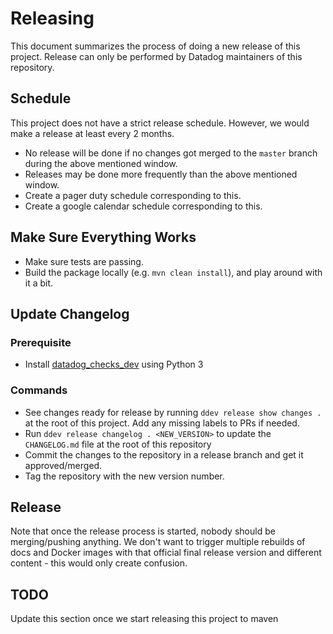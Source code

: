 # Releasing

This document summarizes the process of doing a new release of this project.
Release can only be performed by Datadog maintainers of this repository.

## Schedule
This project does not have a strict release schedule. However, we would make a release at least every 2 months.
  - No release will be done if no changes got merged to the `master` branch during the above mentioned window.
  - Releases may be done more frequently than the above mentioned window.
  - Create a pager duty schedule corresponding to this.
  - Create a google calendar schedule corresponding to this.

## Make Sure Everything Works

* Make sure tests are passing.
* Build the package locally (e.g. `mvn clean install`), and play around with it a bit.

## Update Changelog

### Prerequisite

- Install [datadog_checks_dev](https://datadog-checks-base.readthedocs.io/en/latest/datadog_checks_dev.cli.html#installation) using Python 3

### Commands

- See changes ready for release by running `ddev release show changes .` at the root of this project. Add any missing labels to PRs if needed.
- Run `ddev release changelog . <NEW_VERSION>` to update the `CHANGELOG.md` file at the root of this repository
- Commit the changes to the repository in a release branch and get it approved/merged.
- Tag the repository with the new version number.

## Release

Note that once the release process is started, nobody should be merging/pushing anything.
We don't want to trigger multiple rebuilds of docs and Docker images with that official final release version and different content - this would only create confusion.

## TODO
Update this section once we start releasing this project to maven
